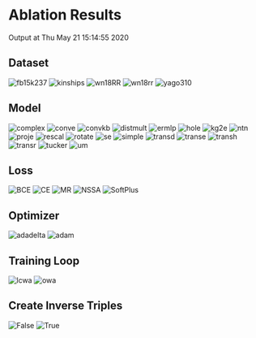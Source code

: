 # Ablation Results

Output at Thu May 21 15:14:55 2020

## Dataset

<img src="dataset_fb15k237.png" alt="fb15k237"/>

<img src="dataset_kinships.png" alt="kinships"/>

<img src="dataset_wn18RR.png" alt="wn18RR"/>

<img src="dataset_wn18rr.png" alt="wn18rr"/>

<img src="dataset_yago310.png" alt="yago310"/>


## Model

<img src="model_complex.png" alt="complex"/>

<img src="model_conve.png" alt="conve"/>

<img src="model_convkb.png" alt="convkb"/>

<img src="model_distmult.png" alt="distmult"/>

<img src="model_ermlp.png" alt="ermlp"/>

<img src="model_hole.png" alt="hole"/>

<img src="model_kg2e.png" alt="kg2e"/>

<img src="model_ntn.png" alt="ntn"/>

<img src="model_proje.png" alt="proje"/>

<img src="model_rescal.png" alt="rescal"/>

<img src="model_rotate.png" alt="rotate"/>

<img src="model_se.png" alt="se"/>

<img src="model_simple.png" alt="simple"/>

<img src="model_transd.png" alt="transd"/>

<img src="model_transe.png" alt="transe"/>

<img src="model_transh.png" alt="transh"/>

<img src="model_transr.png" alt="transr"/>

<img src="model_tucker.png" alt="tucker"/>

<img src="model_um.png" alt="um"/>


## Loss

<img src="loss_BCE.png" alt="BCE"/>

<img src="loss_CE.png" alt="CE"/>

<img src="loss_MR.png" alt="MR"/>

<img src="loss_NSSA.png" alt="NSSA"/>

<img src="loss_SoftPlus.png" alt="SoftPlus"/>


## Optimizer

<img src="optimizer_adadelta.png" alt="adadelta"/>

<img src="optimizer_adam.png" alt="adam"/>


## Training Loop

<img src="training_loop_lcwa.png" alt="lcwa"/>

<img src="training_loop_owa.png" alt="owa"/>


## Create Inverse Triples

<img src="create_inverse_triples_False.png" alt="False"/>

<img src="create_inverse_triples_True.png" alt="True"/>

